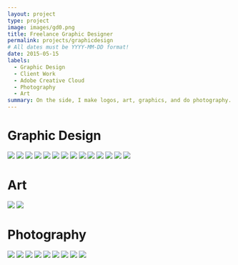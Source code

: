 ```yaml
---
layout: project
type: project
image: images/gd0.png
title: Freelance Graphic Designer
permalink: projects/graphicdesign
# All dates must be YYYY-MM-DD format!
date: 2015-05-15
labels:
  - Graphic Design
  - Client Work
  - Adobe Creative Cloud
  - Photography
  - Art
summary: On the side, I make logos, art, graphics, and do photography.
---
```

# Graphic Design
<img class="ui left floated image" src="../images/gd1.png">
<img class="ui left floated image" src="../images/gd2.png">
<img class="ui left floated image" src="../images/gd3.png">
<img class="ui left floated image" src="../images/gd3a.png">
<img class="ui left floated image" src="../images/gd4.png">
<img class="ui left floated image" src="../images/gd5.png">
<img class="ui left floated image" src="../images/gd6.png">
<img class="ui left floated image" src="../images/gd7.png">
<img class="ui left floated image" src="../images/gd8.png">
<img class="ui left floated image" src="../images/gd9.png">
<img class="ui left floated image" src="../images/gd10.png">
<img class="ui left floated image" src="../images/gd11.png">
<img class="ui left floated image" src="../images/gd12.png">
<img class="ui left floated image" src="../images/gd13.png">

# Art
<img class="ui left floated image" src="../images/gd14.png">
<img class="ui left floated image" src="../images/gd15.png">

# Photography
<img class="ui left floated image" src="../images/gd16.png">
<img class="ui left floated image" src="../images/gd17.png">
<img class="ui left floated image" src="../images/gd18.png">
<img class="ui left floated image" src="../images/gd19.png">
<img class="ui left floated image" src="../images/gd20.png">
<img class="ui left floated image" src="../images/gd21.png">
<img class="ui left floated image" src="../images/gd22.png">
<img class="ui left floated image" src="../images/gd23.png">
<img class="ui left floated image" src="../images/gd24.png">
